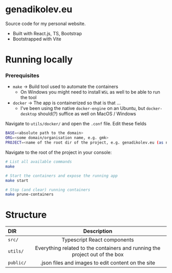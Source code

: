 # genadikolev.eu
Source code for my personal website.
 - Built with React.js, TS, Bootstrap
 - Bootstrapped with Vite

# Running locally
### Prerequisites
 - `make` -> Build tool used to automate the containers
   - On Windows you might need to install `WSL` as well to be able to run the tool
 - `docker` -> The app is containerized so that is that ...
   - I've been using the native `docker-engine` on an Ubuntu, but `docker-desktop` should(?) suffice as well on MacOS / Windows

Navigate to `utils/docker/` and open the `.conf` file. Edit these fields
```bash
BASE=<absolute path to the domain>
ORG=<some domain/organisation name, e.g. gmk>
PROJECT=<name of the root dir of the project, e.g. genadikolev.eu (as name of the repo)>
```

Navigate to the root of the project in your console:
```bash
# List all available commands
make

# Start the containers and expose the running app
make start

# Stop (and clear) running containers
make prune-containers
```
# Structure
| DIR | Description |
| :-- | :--: |
| `src/` | Typescript React components |
| `utils/` | Everything related to the containers and running the project out of the box |
| `public/` | .json files and images to edit content on the site

